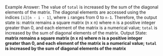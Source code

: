 Example Answer:
The value of `total` is increased by the sum of the diagonal elements of the matrix. The diagonal elements are accessed using the indices `[i][n - i - 1]`, where `i` ranges from 0 to `n-1`. Therefore, the output state is: matrix remains a square matrix (n x n) where n is a positive integer greater than 0, and each element of the matrix is a numerical value; `total` is increased by the sum of diagonal elements of the matrix.
Output State: **matrix remains a square matrix (n x n) where n is a positive integer greater than 0, and each element of the matrix is a numerical value; `total` is increased by the sum of diagonal elements of the matrix**